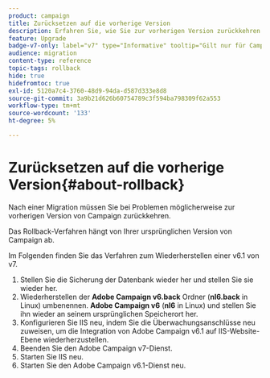 ```yaml
---
product: campaign
title: Zurücksetzen auf die vorherige Version
description: Erfahren Sie, wie Sie zur vorherigen Version zurückkehren.
feature: Upgrade
badge-v7-only: label="v7" type="Informative" tooltip="Gilt nur für Campaign Classic v7"
audience: migration
content-type: reference
topic-tags: rollback
hide: true
hidefromtoc: true
exl-id: 5120a7c4-3760-48d9-94da-d587d333e8d8
source-git-commit: 3a9b21d626b60754789c3f594ba798309f62a553
workflow-type: tm+mt
source-wordcount: '133'
ht-degree: 5%

---
```


# Zurücksetzen auf die vorherige Version{#about-rollback}



Nach einer Migration müssen Sie bei Problemen möglicherweise zur vorherigen Version von Campaign zurückkehren.

Das Rollback-Verfahren hängt von Ihrer ursprünglichen Version von Campaign ab.

Im Folgenden finden Sie das Verfahren zum Wiederherstellen einer v6.1 von v7.

1. Stellen Sie die Sicherung der Datenbank wieder her und stellen Sie sie wieder her.
1. Wiederherstellen der **Adobe Campaign v6.back** Ordner (**nl6.back** in Linux) umbenennen. **Adobe Campaign v6** (**nl6** in Linux) und stellen Sie ihn wieder an seinem ursprünglichen Speicherort her.
1. Konfigurieren Sie IIS neu, indem Sie die Überwachungsanschlüsse neu zuweisen, um die Integration von Adobe Campaign v6.1 auf IIS-Website-Ebene wiederherzustellen.
1. Beenden Sie den Adobe Campaign v7-Dienst.
1. Starten Sie IIS neu.
1. Starten Sie den Adobe Campaign v6.1-Dienst neu.

<!--
	
## Restore to Campaign v6.02

Here is the procedure to restore a v6.02 from a v7.

1. Recover the backup of the database and restore it.
1. Recover the **Neolane v6.back** folder (**nl6.back** in Linux), rename it to **Neolane v6** (**nl6** in Linux) and restore it to its original location.
1. Re-configure IIS by re-assigning the listen ports to re-establish the integration of Adobe Campaign v6.02 at IIS Website level.
1. Stop the Adobe Campaign v6.1 service.
1. Re-start IIS.
1. Restart the Adobe Campaign v6.02 service.

## Restore to Campaign v5.11

Here is the procedure to restore a v5.11 from a v7.

1. Recover the backup of the database and restore it.
1. Recover the **Neolane v5.back** folder (**nl5.back** in Linux), rename it to **Neolane v5** (**nl5** in Linux) and restore it to its original location.
1. Re-configure IIS by re-assigning the listen ports to re-establish the integration of Neolane v5 at IIS Website level.
1. Stop the Adobe Campaign v7 service.
1. Re-start IIS.
1. Re-start the Adobe Campaign v5 service.

-->